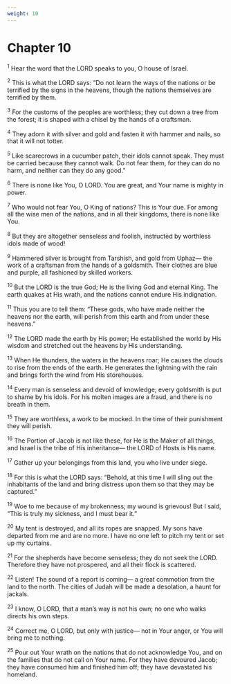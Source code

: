 ```yaml
---
weight: 10
---
```


# Chapter 10

<sup>1</sup> Hear the word that the LORD speaks to you, O house of Israel. 

<sup>2</sup> This is what the LORD says: “Do not learn the ways of the nations or be terrified by the signs in the heavens, though the nations themselves are terrified by them. 

<sup>3</sup> For the customs of the peoples are worthless; they cut down a tree from the forest; it is shaped with a chisel by the hands of a craftsman. 

<sup>4</sup> They adorn it with silver and gold and fasten it with hammer and nails, so that it will not totter. 

<sup>5</sup> Like scarecrows in a cucumber patch, their idols cannot speak. They must be carried because they cannot walk. Do not fear them, for they can do no harm, and neither can they do any good.” 

<sup>6</sup> There is none like You, O LORD. You are great, and Your name is mighty in power. 

<sup>7</sup> Who would not fear You, O King of nations? This is Your due. For among all the wise men of the nations, and in all their kingdoms, there is none like You. 

<sup>8</sup> But they are altogether senseless and foolish, instructed by worthless idols made of wood! 

<sup>9</sup> Hammered silver is brought from Tarshish, and gold from Uphaz— the work of a craftsman from the hands of a goldsmith. Their clothes are blue and purple, all fashioned by skilled workers. 

<sup>10</sup> But the LORD is the true God; He is the living God and eternal King. The earth quakes at His wrath, and the nations cannot endure His indignation. 

<sup>11</sup> Thus you are to tell them: “These gods, who have made neither the heavens nor the earth, will perish from this earth and from under these heavens.” 

<sup>12</sup> The LORD made the earth by His power; He established the world by His wisdom and stretched out the heavens by His understanding. 

<sup>13</sup> When He thunders, the waters in the heavens roar; He causes the clouds to rise from the ends of the earth. He generates the lightning with the rain and brings forth the wind from His storehouses. 

<sup>14</sup> Every man is senseless and devoid of knowledge; every goldsmith is put to shame by his idols. For his molten images are a fraud, and there is no breath in them. 

<sup>15</sup> They are worthless, a work to be mocked. In the time of their punishment they will perish. 

<sup>16</sup> The Portion of Jacob is not like these, for He is the Maker of all things, and Israel is the tribe of His inheritance— the LORD of Hosts is His name. 

<sup>17</sup> Gather up your belongings from this land, you who live under siege. 

<sup>18</sup> For this is what the LORD says: “Behold, at this time I will sling out the inhabitants of the land and bring distress upon them so that they may be captured.” 

<sup>19</sup> Woe to me because of my brokenness; my wound is grievous! But I said, “This is truly my sickness, and I must bear it.” 

<sup>20</sup> My tent is destroyed, and all its ropes are snapped. My sons have departed from me and are no more. I have no one left to pitch my tent or set up my curtains. 

<sup>21</sup> For the shepherds have become senseless; they do not seek the LORD. Therefore they have not prospered, and all their flock is scattered. 

<sup>22</sup> Listen! The sound of a report is coming— a great commotion from the land to the north. The cities of Judah will be made a desolation, a haunt for jackals. 

<sup>23</sup> I know, O LORD, that a man’s way is not his own; no one who walks directs his own steps. 

<sup>24</sup> Correct me, O LORD, but only with justice— not in Your anger, or You will bring me to nothing. 

<sup>25</sup> Pour out Your wrath on the nations that do not acknowledge You, and on the families that do not call on Your name. For they have devoured Jacob; they have consumed him and finished him off; they have devastated his homeland. 



